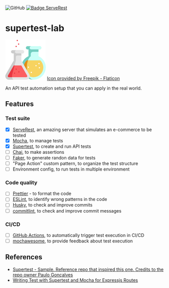 ![GitHub](https://img.shields.io/github/license/danilofeijo/cypress-lab)
[![Badge ServeRest](https://img.shields.io/badge/API-ServeRest-green)](https://github.com/ServeRest/ServeRest/)

# supertest-lab
![Icon laboratory][flask-icon]
<a href="https://www.flaticon.com/free-icons/flask" title="flask icons">Icon provided by Freepik - Flaticon</a>

An API test automation setup that you can apply in the real world.

## Features
### Test suite
- [x] [ServeRest][tool-serverest], an amazing server that simulates an e-commerce to be tested
- [x] [Mocha][tool-mocha], to manage tests
- [x] [Supertest][tool-supertest], to create and run API tests
- [ ] [Chai][tool-chai], to make assertions
- [ ] [Faker][tool-faker], to generate randon data for tests
- [ ] "Page Action" custom pattern, to organize the test structure
- [ ] Environment config, to run tests in multiple environment

### Code quality
- [ ] [Prettier][tool-prettier] - to format the code
- [ ] [ESLint][tool-eslint], to identify wrong patterns in the code
- [ ] [Husky][tool-husky], to check and improve commits
- [ ] [commitlint][tool-commitlint], to check and improve commit messages

### CI/CD
- [ ] [GitHub Actions][tool-ghactions], to automatically trigger test execution in CI/CD
- [ ] [mochawesome][tool-mochawesome], to provide feedback about test execution

<!-- 
## Setup

1. Clone and access the cloned repo folder

    `$ git clone https://github.com/danilofeijo/supertest-lab.git && cd cypress-lab`

2. Install the project dependencies

    `$ npm install`

## CLI commands
### Tests Execution

Run `npx cypress open`, to open the Cypress Test Runner.

Check more available commands by visiting `scripts` session on `package.json` file.

### Relevant parameters

* from Cypress
  * `--browser chrome`, to set browser (default is Electron)
  * `--headless`, to headless execution (default for Electron)
  * `--headed`, to non headless execution (default for Chrome/Firefox)
  * `--env configFile=<env>`, to set an environment (default is 'qa')
  * `--spec '<file-path>/test-file.spec.js'`, to run specific test file

Check other nice parameters by visiting the [Command Line Cypress page][ref-1].
 -->

## References

* [Supertest - Sample. Reference repo that inspired this one. Credits to the repo owner Paulo Gonçalves][ref-01]
* [Writing Test with Supertest and Mocha for Expressjs Routes][ref-02]

<!-- 
* [Cypress Docs][ref-4]
* [Utilizando Cypress na vida real][ref-2]
* [Keep passwords secret in E2E tests][ref-3]
* [ServeRest][ref-6]
* [Publish your Cypress Test Report with GitHub Actions][ref-5]
* [Conventional Commits][ref-7]
* [ESLint + Prettier, a dupla perfeita para produtividade e padronização de código.][ref-8]
* [Choose an open source license][ref-9]
* [Como escolher uma licença para seu projeto][ref-10]
-->

<!-- Links list -->
[flask-icon]: img/icon-lab-128.png "Flask icon"

[ref-01]: https://github.com/PauloGoncalvesBH/sample-supertest
[ref-02]: https://medium.com/@ehtemam/writing-test-with-supertest-and-mocha-for-expressjs-routes-555d2910d2c2

[ref-1]: https://docs.cypress.io/guides/guides/command-line#Commands
[ref-2]: https://medium.com/testbean/utilizando-cypress-na-vida-real-a93eec549128
[ref-3]: https://glebbahmutov.com/blog/keep-passwords-secret-in-e2e-tests/
[ref-4]: https://docs.cypress.io/guides/
[ref-5]: https://medium.com/swlh/publish-your-cypress-test-report-with-github-actions-47248788713a
[ref-6]: https://serverest.dev/
[ref-7]: https://www.conventionalcommits.org/en/v1.0.0/#summary
[ref-8]: https://medium.com/cwi-software/eslint-prettier-a-dupla-perfeita-para-produtividade-e-padroniza%C3%A7%C3%A3o-de-c%C3%B3digo-6a7730cfa358
[ref-9]: https://choosealicense.com/
[ref-10]: https://www.alura.com.br/artigos/como-escolher-uma-licenca-para-seu-projeto

[tool-supertest]: https://www.npmjs.com/package/supertest
[tool-mocha]: https://mochajs.org/
[tool-chai]: https://www.chaijs.com/
[tool-faker]: https://www.npmjs.com/package/faker
[tool-prettier]: https://www.npmjs.com/package/prettier
[tool-eslint]: https://www.npmjs.com/package/eslint
[tool-husky]: https://www.npmjs.com/package/husky
[tool-ghactions]: https://docs.github.com/en/actions
[tool-commitlint]: https://commitlint.js.org/#/
[tool-mochawesome]: https://www.npmjs.com/package/mochawesome
[tool-serverest]: https://serverest.dev/
